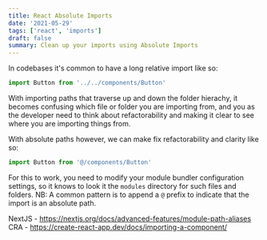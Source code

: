 ```yaml
---
title: React Absolute Imports
date: '2021-05-29'
tags: ['react', 'imports']
draft: false
summary: Clean up your imports using Absolute Imports
---
```


In codebases it's common to have a long relative import like so:

```javascript
import Button from '../../components/Button'
```

With importing paths that traverse up and down the folder hierachy, it becomes confusing which file or folder you are importing from, and you as the developer need to think about refactorability and making it clear to see where you are importing things from.

With absolute paths however, we can make fix refactorability and clarity like so:

```javascript
import Button from '@/components/Button'
```

For this to work, you need to modify your module bundler configuration settings, so it knows to look it the `modules` directory for such files and folders.
NB: A common pattern is to append a `@` prefix to indicate that the import is an absolute path.

NextJS - https://nextjs.org/docs/advanced-features/module-path-aliases
CRA - https://create-react-app.dev/docs/importing-a-component/
